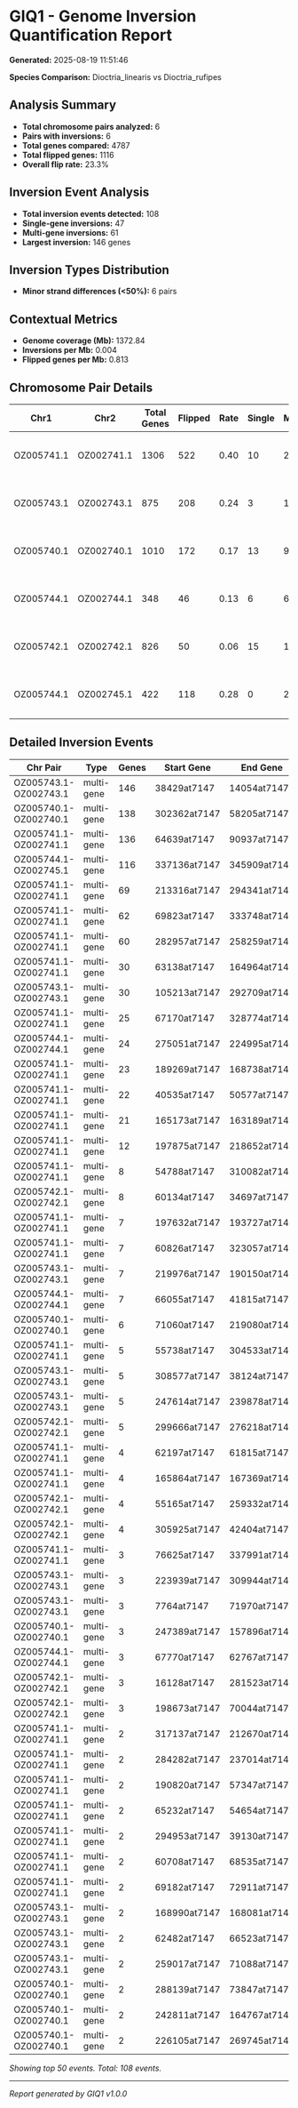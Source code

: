 # GIQ1 - Genome Inversion Quantification Report

**Generated:** 2025-08-19 11:51:46

**Species Comparison:** Dioctria_linearis vs Dioctria_rufipes

## Analysis Summary

- **Total chromosome pairs analyzed:** 6
- **Pairs with inversions:** 6
- **Total genes compared:** 4787
- **Total flipped genes:** 1116
- **Overall flip rate:** 23.3%

## Inversion Event Analysis

- **Total inversion events detected:** 108
- **Single-gene inversions:** 47
- **Multi-gene inversions:** 61
- **Largest inversion:** 146 genes

## Inversion Types Distribution

- **Minor strand differences (<50%):** 6 pairs

## Contextual Metrics

- **Genome coverage (Mb):** 1372.84
- **Inversions per Mb:** 0.004
- **Flipped genes per Mb:** 0.813

## Chromosome Pair Details

| Chr1 | Chr2 | Total Genes | Flipped | Rate | Single | Multi | Largest | Type |
|------|------|-------------|---------|------|--------|-------|---------|------|
| OZ005741.1 | OZ002741.1 | 1306 | 522 | 0.40 | 10 | 24 | 136 | Minor strand differences (<50%) |
| OZ005743.1 | OZ002743.1 | 875 | 208 | 0.24 | 3 | 10 | 146 | Minor strand differences (<50%) |
| OZ005740.1 | OZ002740.1 | 1010 | 172 | 0.17 | 13 | 9 | 138 | Minor strand differences (<50%) |
| OZ005744.1 | OZ002744.1 | 348 | 46 | 0.13 | 6 | 6 | 24 | Minor strand differences (<50%) |
| OZ005742.1 | OZ002742.1 | 826 | 50 | 0.06 | 15 | 10 | 8 | Minor strand differences (<50%) |
| OZ005744.1 | OZ002745.1 | 422 | 118 | 0.28 | 0 | 2 | 116 | Minor strand differences (<50%) |

## Detailed Inversion Events

| Chr Pair | Type | Genes | Start Gene | End Gene | Span (bp) |
|----------|------|-------|------------|----------|----------|
| OZ005743.1-OZ002743.1 | multi-gene | 146 | 38429at7147 | 14054at7147 | 36,633,095 |
| OZ005740.1-OZ002740.1 | multi-gene | 138 | 302362at7147 | 58205at7147 | 22,900,963 |
| OZ005741.1-OZ002741.1 | multi-gene | 136 | 64639at7147 | 90937at7147 | 19,762,996 |
| OZ005744.1-OZ002745.1 | multi-gene | 116 | 337136at7147 | 345909at7147 | 13,744,127 |
| OZ005741.1-OZ002741.1 | multi-gene | 69 | 213316at7147 | 294341at7147 | 11,025,285 |
| OZ005741.1-OZ002741.1 | multi-gene | 62 | 69823at7147 | 333748at7147 | 13,194,478 |
| OZ005741.1-OZ002741.1 | multi-gene | 60 | 282957at7147 | 258259at7147 | 14,430,011 |
| OZ005741.1-OZ002741.1 | multi-gene | 30 | 63138at7147 | 164964at7147 | 7,058,015 |
| OZ005743.1-OZ002743.1 | multi-gene | 30 | 105213at7147 | 292709at7147 | 6,207,278 |
| OZ005741.1-OZ002741.1 | multi-gene | 25 | 67170at7147 | 328774at7147 | 2,274,597 |
| OZ005744.1-OZ002744.1 | multi-gene | 24 | 275051at7147 | 224995at7147 | 4,765,075 |
| OZ005741.1-OZ002741.1 | multi-gene | 23 | 189269at7147 | 168738at7147 | 2,081,729 |
| OZ005741.1-OZ002741.1 | multi-gene | 22 | 40535at7147 | 50577at7147 | 3,057,293 |
| OZ005741.1-OZ002741.1 | multi-gene | 21 | 165173at7147 | 163189at7147 | 1,680,883 |
| OZ005741.1-OZ002741.1 | multi-gene | 12 | 197875at7147 | 218652at7147 | 2,179,943 |
| OZ005741.1-OZ002741.1 | multi-gene | 8 | 54788at7147 | 310082at7147 | 582,767 |
| OZ005742.1-OZ002742.1 | multi-gene | 8 | 60134at7147 | 34697at7147 | 224,134 |
| OZ005741.1-OZ002741.1 | multi-gene | 7 | 197632at7147 | 193727at7147 | 724,704 |
| OZ005741.1-OZ002741.1 | multi-gene | 7 | 60826at7147 | 323057at7147 | 149,945 |
| OZ005743.1-OZ002743.1 | multi-gene | 7 | 219976at7147 | 190150at7147 | 7,484,890 |
| OZ005744.1-OZ002744.1 | multi-gene | 7 | 66055at7147 | 41815at7147 | 2,538,974 |
| OZ005740.1-OZ002740.1 | multi-gene | 6 | 71060at7147 | 219080at7147 | 4,848,951 |
| OZ005741.1-OZ002741.1 | multi-gene | 5 | 55738at7147 | 304533at7147 | 697,182 |
| OZ005743.1-OZ002743.1 | multi-gene | 5 | 308577at7147 | 38124at7147 | 2,738,977 |
| OZ005743.1-OZ002743.1 | multi-gene | 5 | 247614at7147 | 239878at7147 | 5,084,123 |
| OZ005742.1-OZ002742.1 | multi-gene | 5 | 299666at7147 | 276218at7147 | 663,520 |
| OZ005741.1-OZ002741.1 | multi-gene | 4 | 62197at7147 | 61815at7147 | 5,038,533 |
| OZ005741.1-OZ002741.1 | multi-gene | 4 | 165864at7147 | 167369at7147 | 93,676 |
| OZ005742.1-OZ002742.1 | multi-gene | 4 | 55165at7147 | 259332at7147 | 1,932,639 |
| OZ005742.1-OZ002742.1 | multi-gene | 4 | 305925at7147 | 42404at7147 | 20,058 |
| OZ005741.1-OZ002741.1 | multi-gene | 3 | 76625at7147 | 337991at7147 | 6,677,516 |
| OZ005743.1-OZ002743.1 | multi-gene | 3 | 223939at7147 | 309944at7147 | 685,735 |
| OZ005743.1-OZ002743.1 | multi-gene | 3 | 7764at7147 | 71970at7147 | 192,188 |
| OZ005740.1-OZ002740.1 | multi-gene | 3 | 247389at7147 | 157896at7147 | 956,247 |
| OZ005744.1-OZ002744.1 | multi-gene | 3 | 67770at7147 | 62767at7147 | 2,984,399 |
| OZ005742.1-OZ002742.1 | multi-gene | 3 | 16128at7147 | 281523at7147 | 97,378 |
| OZ005742.1-OZ002742.1 | multi-gene | 3 | 198673at7147 | 70044at7147 | 7,357,324 |
| OZ005741.1-OZ002741.1 | multi-gene | 2 | 317137at7147 | 212670at7147 | 126,960 |
| OZ005741.1-OZ002741.1 | multi-gene | 2 | 284282at7147 | 237014at7147 | 161,313 |
| OZ005741.1-OZ002741.1 | multi-gene | 2 | 190820at7147 | 57347at7147 | 4,202,978 |
| OZ005741.1-OZ002741.1 | multi-gene | 2 | 65232at7147 | 54654at7147 | 263,774 |
| OZ005741.1-OZ002741.1 | multi-gene | 2 | 294953at7147 | 39130at7147 | 260,157 |
| OZ005741.1-OZ002741.1 | multi-gene | 2 | 60708at7147 | 68535at7147 | 2,688 |
| OZ005741.1-OZ002741.1 | multi-gene | 2 | 69182at7147 | 72911at7147 | 5,191 |
| OZ005743.1-OZ002743.1 | multi-gene | 2 | 168990at7147 | 168081at7147 | 1,870,458 |
| OZ005743.1-OZ002743.1 | multi-gene | 2 | 62482at7147 | 66523at7147 | 56,135 |
| OZ005743.1-OZ002743.1 | multi-gene | 2 | 259017at7147 | 71088at7147 | 108,130 |
| OZ005740.1-OZ002740.1 | multi-gene | 2 | 288139at7147 | 73847at7147 | 236,946 |
| OZ005740.1-OZ002740.1 | multi-gene | 2 | 242811at7147 | 164767at7147 | 3,889,413 |
| OZ005740.1-OZ002740.1 | multi-gene | 2 | 226105at7147 | 269745at7147 | 2,484,315 |

*Showing top 50 events. Total: 108 events.*

---
*Report generated by GIQ1 v1.0.0*

